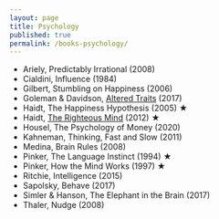 ```yaml
---
layout: page
title: Psychology
published: true
permalink: /books-psychology/
---
```


* Ariely, Predictably Irrational (2008)
* Cialdini, Influence (1984)
* Gilbert, Stumbling on Happiness (2006)
* Goleman & Davidson, <a id="goleman-and-davidson-altered-traits" class="internal-link" href="/goleman-and-davidson-altered-traits/">Altered Traits</a> (2017)
* Haidt, The Happiness Hypothesis (2005) ★
* Haidt, <a id="haidt-righteous-mind" class="internal-link" href="/haidt-righteous-mind/">The Righteous Mind</a> (2012) ★
* Housel, The Psychology of Money (2020)
* Kahneman, Thinking, Fast and Slow (2011)
* Medina, Brain Rules (2008)
* Pinker, The Language Instinct (1994) ★
* Pinker, How the Mind Works (1997) ★
* Ritchie, Intelligence (2015)
* Sapolsky, Behave (2017)
* Simler & Hanson, The Elephant in the Brain (2017)
* Thaler, Nudge (2008)

